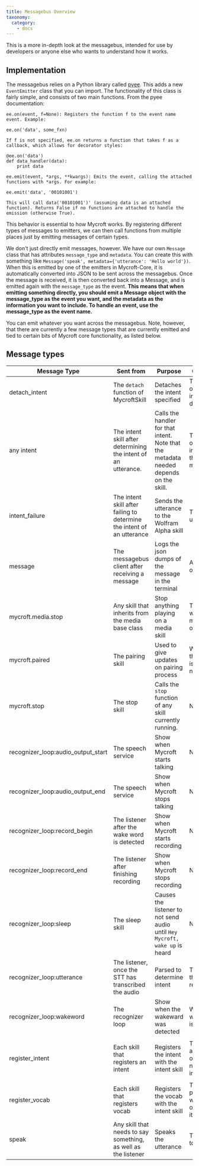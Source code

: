 ```yaml
---
title: Messagebus Overview
taxonomy:
  category:
    - docs
---
```


This is a more in-depth look at the messagebus, intended for use by developers or anyone else who wants to understand how it works.

## Implementation
The messagebus relies on a Python library called [pyee](https://github.com/jfhbrook/pyee). This adds a new `EventEmitter` class that you can import. The functionality of this class is fairly simple, and consists of two main functions. From the pyee documentation:
```
ee.on(event, f=None): Registers the function f to the event name event. Example:

ee.on('data', some_fxn)

If f is not specified, ee.on returns a function that takes f as a callback, which allows for decorator styles:

@ee.on('data')
def data_handler(data):
    print data
    
ee.emit(event, *args, **kwargs): Emits the event, calling the attached functions with *args. For example:

ee.emit('data', '00101001')

This will call data('00101001')' (assuming data is an attached function). Returns False if no functions are attached to handle the emission (otherwise True).
```

This behavior is essential to how Mycroft works. By registering different types of messages to emitters, we can then call functions from multiple places just by emitting messages of certain types. 

We don't just directly emit messages, however. We have our own `Message` class that has attributes `message_type` and `metadata`. You can create this with something like `Message('speak', metadata={'utterance': 'Hello world'})`. When this is emitted by one of the emitters in Mycroft-Core, it is automatically converted into JSON to be sent across the messagebus. Once the message is received, it is then converted back into a Message, and is emitted again with the `message_type` as the event. __This means that when emitting something directly, you should emit a Message object with the message_type as the event you want, and the metadata as the information you want to include. To handle an event, use the message_type as the event name.__

You can emit whatever you want across the messagebus. Note, however, that there are currently a few message types that are currently emitted and tied to certain bits of Mycroft core functionality, as listed below.

## Message types

| Message Type        | Sent from           | Purpose | Contents |  Example Metadata |
| ------------- | ------------- | -----            | ------------ | ---------- |
| detach_intent      | The `detach` function of MycroftSkill  | Detaches the intent specified  | The name of the intent to be detached |`{'intent_name': 'HelloWorldIntent'}` |
| any intent      | The intent skill after determining the intent of an utterance. | Calls the handler for that intent. Note that the metadata needed depends on the skill.  | The name of the intent and the needed metadata |`{"HelloWorldKeyword": "hello world", "intent_type": "HelloWorldIntent", "utterance": "hello world", "confidence": 1.0, "target": null}` |
| intent_failure | The intent skill after failing to determine the intent of an utterance | Sends the utterance to the Wolfram Alpha skill | The utterance | `{"utterance": 'hello world'}` | 
| message      |  The messagebus client after receiving a message | Logs the json dumps of the message in the terminal  | A Message object | A Message object  |
| mycroft.media.stop      | Any skill that inherits from the media base class | Stop anything playing on a media skill | The skill where the message originated  | `{'origin': 'MediaSkill'}` |
| mycroft.paired      | The pairing skill  | Used to give updates on pairing process | Whether the device is paired or not |`{'paired': True}` |
| mycroft.stop      | The stop skill | Calls the `stop` function of any skill currently running. |N/A  | N/A |
| recognizer_loop:audio_output_start      | The speech service | Show when Mycroft starts talking |N/A  | N/A |
| recognizer_loop:audio_output_end      | The speech service | Show when Mycroft stops talking |N/A  | N/A |
| recognizer_loop:record_begin      | The listener after the wake word is detected | Show when Mycroft starts recording | N/A |N/A |
| recognizer_loop:record_end      | The listener after finishing recording | Show when Mycroft stops recording |N/A  | N/A |
| recognizer_loop:sleep      | The sleep skill  | Causes the listener to not send audio until `Hey Mycroft, wake up` is heard | N/A | N/A |
| recognizer_loop:utterance      | The listener, once the STT has transcribed the audio | Parsed to determine intent | The words that were recognized  | `{'utterances': 'Hello world','session': 'some_unique_id'}` |
| recognizer_loop:wakeword      | The recognizer loop  | Show when the wakeward was detected | What the wakeword is  | `{'utterance': 'Hey Mycroft', 'session': 'some_unique_id'}` |
| register_intent      | Each skill that registers an intent | Registers the intent with the intent skill  | The intent and any other needed information | `{"at_least_one": [], "requires": [["HelloWorldKeyword", "HelloWorldKeyword"]], "optional": [], "name": "HelloWorldIntent"}` | 
| register_vocab      | Each skill that registers vocab | Registers the vocab with the intent skill | The vocab phrase and what type of keyword it is | `{"start": "hello world", "end": "HelloWorldKeyword"}` | 
| speak      | Any skill that needs to say something, as well as the listener | Speaks the utterance | The phrase to speak | `{"utterance": "Hello"}` | 
